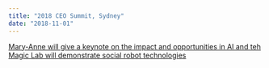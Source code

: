 ```yaml
---
title: "2018 CEO Summit, Sydney"
date: "2018-11-01"
---
```

[Mary-Anne will give a keynote on the impact and opportunities in AI and teh Magic Lab will demonstrate social robot technologies](http://www.ceoinstitute.com/events/sydney/summit-2018/)
